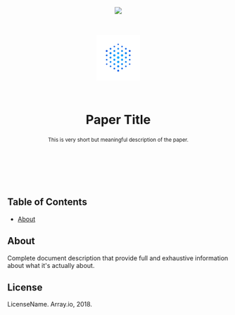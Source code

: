 <p align="center">
<img width="100" src="https://github.com/arrayio/community/blob/master/sources/paper/v1/headernarrow.png?raw=true" />
<p>
  
<p>&nbsp;</p>
  
<p align="center">
<img width="100" src="https://github.com/arrayio/community/blob/master/sources/paper/v1/logo.png?raw=true" />
<p>

<p>&nbsp;</p>

<h1 align="center">
Paper Title
</h1>
<p  align="center">
  <small>
  This is very short but meaningful description of the paper.
  </small>
</p>

<p>&nbsp;</p>
<p>&nbsp;</p>
<p>&nbsp;</p>

## Table of Contents

* [About](#about)

## About

Complete document description that provide full and exhaustive information about what it's actually about.

## License

LicenseName. Array.io, 2018.
